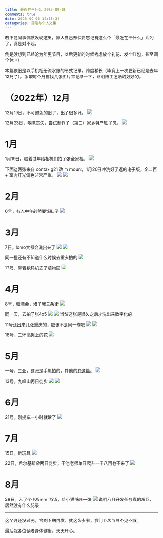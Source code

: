 ```yaml
---
title: 最近在干什么 2023-09-08
comments: true
date: 2023-09-08 18:55:34
categories: 随笔与个人文集
---
```

若不是同事偶然发现这里，鄙人自己都快要忘记有这么个「最近在干什么」系列了，真是对不起。

倒是没想到已经沦为年更节目，以后更新的时候考虑放个礼花、发个红包，甚至调个休 =）

本篇依旧是以手机相册流水账的形式记录，跨度稍长（毕竟上一次更新已经是去年12月了）。争取每个月都找几张图片来记录一下，证明博主还活的好好的。

<!--more-->

# （2022年）12月
12月19日，不可避免的阳了，出了很多汗。
![](https://cdn.jsdelivr.net/gh/gaoryrt/f/_202309111115560.jpg)

12月23日，嗅觉丧失，尝试制作了（第二）家乡特产缸子肉。
![](https://cdn.jsdelivr.net/gh/gaoryrt/f/_202309111115561.JPG)

# 1月
1月19日，趁着过年给相机们拍了张全家福。
![](https://cdn.jsdelivr.net/gh/gaoryrt/f/_202309111115562.jpg)

下面这两张来自 contax g21 改 m mount，1月20日冲洗好了返的电子版，金二百 + 室内灯光偏色非常严重。
![](https://cdn.jsdelivr.net/gh/gaoryrt/f/_202309111112998.jpg)
![](https://cdn.jsdelivr.net/gh/gaoryrt/f/_202309111115549.jpg)

# 2月
8号，有人中午必然要饿肚子
![](https://cdn.jsdelivr.net/gh/gaoryrt/f/_202309111115563.jpg)

# 3月
7日，lomo大都会洗出来了
![](https://cdn.jsdelivr.net/gh/gaoryrt/f/_202309111115559.JPG)
![](https://cdn.jsdelivr.net/gh/gaoryrt/f/_202309111115554.JPG)

同一批还有不知道什么时候去重庆拍的
![](https://cdn.jsdelivr.net/gh/gaoryrt/f/_202309111115552.JPG)

13号，带着数码机去了植物园
![](https://cdn.jsdelivr.net/gh/gaoryrt/f/_202309111115551.jpg)

# 4月
8号，糖酒会，堵了我三条街
![](https://cdn.jsdelivr.net/gh/gaoryrt/f/_202309111115564.jpg)

同一天，去拍了张4x5
![](https://cdn.jsdelivr.net/gh/gaoryrt/f/_202309111115556.jpg)
![](https://cdn.jsdelivr.net/gh/gaoryrt/f/_202309111115568.jpg)
当然这张是很久之后才洗出来数字化的

11号还出来几张重庆的，应该不是同一卷吧
![](https://cdn.jsdelivr.net/gh/gaoryrt/f/_202309111115558.jpg)
![](https://cdn.jsdelivr.net/gh/gaoryrt/f/_202309111115553.jpg)

18号，二环高架上的花
![](https://cdn.jsdelivr.net/gh/gaoryrt/f/_202309111112996.jpg)

# 5月
一号，三亚，这张是手机拍的，其他的[在这篇](https://gaoryrt.com/2023/05-29-sanya-in-pic/)。
![](https://cdn.jsdelivr.net/gh/gaoryrt/f/_202309111115565.jpg)

13号，九峰山两日徒步
![](https://cdn.jsdelivr.net/gh/gaoryrt/f/_202309111112997.jpg)
![](https://cdn.jsdelivr.net/gh/gaoryrt/f/_202309111524148.jpg)

# 6月
21号，刚提车一小时就蹭了
![](https://cdn.jsdelivr.net/gh/gaoryrt/f/_202309111115557.jpg)

# 7月
15日，新玩具
![](https://cdn.jsdelivr.net/gh/gaoryrt/f/_202309111115566.jpg)

22日，希尔基斯朵两日徒步，干他老师单日爬升一千八再也不来了
![](https://cdn.jsdelivr.net/gh/gaoryrt/f/_202309111124843.jpg)

# 8月
28日，入了个 105mm f/3.5，给小猫咪来一张
![](https://cdn.jsdelivr.net/gh/gaoryrt/f/_202309111115555.jpg)
说明八月开发任务真的艰巨，居然没有什么记录

---

这个月还没过完，合到下期再发。就这么多啦，我们下次节目不见不散。

最后祝各位读者身体健康，天天开心。
